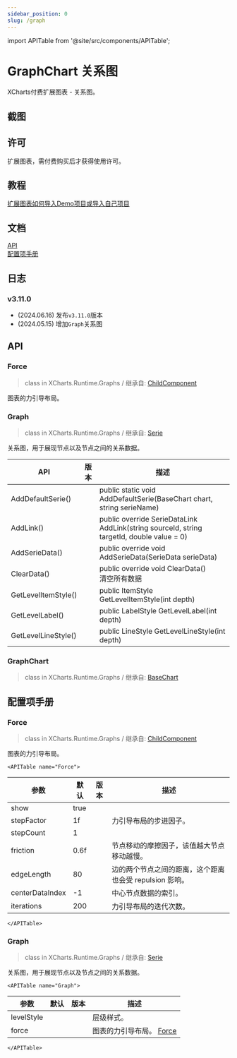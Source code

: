 ```yaml
---
sidebar_position: 0
slug: /graph
---
```

import APITable from '@site/src/components/APITable';

# GraphChart 关系图

XCharts付费扩展图表 - 关系图。

## 截图

## 许可

扩展图表，需付费购买后才获得使用许可。

## 教程

[扩展图表如何导入Demo项目或导入自己项目](https://github.com/XCharts-Team/XCharts-Demo)

## 文档

[API](#api)  
[配置项手册](#配置项手册)  

## 日志

### v3.11.0

* (2024.06.16) 发布`v3.11.0`版本
* (2024.05.15) 增加`Graph`关系图

## API

### Force

> class in XCharts.Runtime.Graphs / 继承自: [ChildComponent](https://xcharts-team.github.io/docs/api#childcomponent)

图表的力引导布局。

### Graph

> class in XCharts.Runtime.Graphs / 继承自: [Serie](https://xcharts-team.github.io/docs/api#serie)

关系图，用于展现节点以及节点之间的关系数据。

|API|版本|描述|
|--|--|--|
|AddDefaultSerie()||public static void AddDefaultSerie(BaseChart chart, string serieName)|
|AddLink()||public override SerieDataLink AddLink(string sourceId, string targetId, double value = 0)|
|AddSerieData()||public override void AddSerieData(SerieData serieData)|
|ClearData()||public override void ClearData()<br/>清空所有数据 |
|GetLevelItemStyle()||public ItemStyle GetLevelItemStyle(int depth)|
|GetLevelLabel()||public LabelStyle GetLevelLabel(int depth)|
|GetLevelLineStyle()||public LineStyle GetLevelLineStyle(int depth)|

### GraphChart

> class in XCharts.Runtime.Graphs / 继承自: [BaseChart](https://xcharts-team.github.io/docs/api#basechart)


## 配置项手册

### Force

> class in XCharts.Runtime.Graphs / 继承自: [ChildComponent](https://xcharts-team.github.io/docs/configuration#childcomponent)

图表的力引导布局。

```mdx-code-block
<APITable name="Force">
```

|参数|默认|版本|描述|
|--|--|--|--|
|show|true||
|stepFactor|1f||力引导布局的步进因子。
|stepCount|1||
|friction|0.6f||节点移动的摩擦因子，该值越大节点移动越慢。
|edgeLength|80||边的两个节点之间的距离，这个距离也会受 repulsion 影响。
|centerDataIndex|-1||中心节点数据的索引。
|iterations|200||力引导布局的迭代次数。

```mdx-code-block
</APITable>
```

### Graph

> class in XCharts.Runtime.Graphs / 继承自: [Serie](https://xcharts-team.github.io/docs/configuration#serie)

关系图，用于展现节点以及节点之间的关系数据。

```mdx-code-block
<APITable name="Graph">
```

|参数|默认|版本|描述|
|--|--|--|--|
|levelStyle|||层级样式。
|force|||图表的力引导布局。 [Force](#force)|

```mdx-code-block
</APITable>
```


